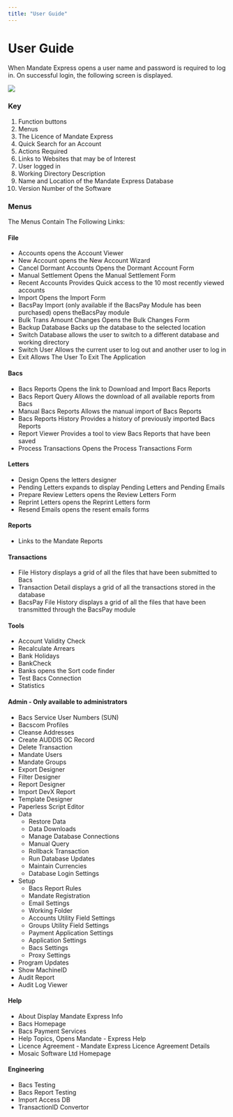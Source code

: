 ```yaml
---
title: "User Guide"
---
```


# User Guide

When Mandate Express opens a user name and password is required to log in. On successful login, the following screen is displayed.

![](https://files.readme.io/7c43d23-Screenshot_2024-01-10_135724.png)


### Key

1. Function buttons 
2. Menus 
3. The Licence of Mandate Express 
4. Quick Search for an Account 
5. Actions Required 
6. Links to Websites that may be of Interest 
7. User logged in 
8. Working Directory Description 
9. Name and Location of the Mandate Express Database 
10. Version Number  of  the Software

### Menus

The Menus Contain The Following Links:

#### File

- Accounts opens the Account Viewer
- New Account opens the New Account Wizard
- Cancel Dormant Accounts Opens the Dormant Account Form
- Manual Settlement Opens the Manual Settlement Form
- Recent Accounts Provides Quick access to the 10 most recently viewed accounts
- Import Opens the Import Form
- BacsPay Import (only available if the BacsPay Module has been purchased) opens theBacsPay module
- Bulk Trans Amount Changes Opens the Bulk Changes Form
- Backup Database Backs up the database to the selected location
- Switch Database allows the user to switch to a different  database and working directory
- Switch User Allows the current user to log out and another user to log in
- Exit Allows The User To Exit The Application

#### Bacs

- Bacs Reports Opens the link to Download and Import Bacs Reports
- Bacs Report Query Allows the download of all available reports from Bacs
- Manual Bacs Reports Allows the manual import of Bacs Reports
- Bacs Reports History Provides a history of previously imported Bacs Reports
- Report Viewer Provides a tool to view Bacs Reports that have been saved
- Process Transactions Opens the Process Transactions Form

#### Letters

- Design Opens the letters designer
- Pending Letters expands to display Pending Letters and Pending Emails
- Prepare Review Letters opens the Review Letters Form
- Reprint Letters opens the Reprint Letters form
- Resend Emails opens the resent emails forms

#### Reports

- Links to the Mandate Reports

#### Transactions

- File History displays a grid of all the files that have been submitted to Bacs
- Transaction Detail displays a grid of all the transactions stored in the database
- BacsPay File History displays a grid of all the files that have been transmitted through the BacsPay module

#### Tools

- Account Validity Check
- Recalculate Arrears
- Bank Holidays
- BankCheck
- Banks opens the Sort code finder
- Test Bacs Connection
- Statistics

#### Admin - Only available to administrators

- Bacs Service User Numbers (SUN)
- Bacscom Profiles
- Cleanse Addresses
- Create AUDDIS 0C Record
- Delete Transaction
- Mandate Users
- Mandate Groups
- Export Designer
- Filter Designer
- Report Designer
- Import DevX Report
- Template Designer
- Paperless Script Editor
- Data
  - Restore Data
  - Data Downloads
  - Manage Database Connections
  - Manual Query
  - Rollback Transaction
  - Run Database Updates
  - Maintain Currencies
  - Database Login Settings
- Setup
  - Bacs Report Rules
  - Mandate Registration
  - Email Settings
  - Working Folder
  - Accounts Utility Field Settings
  - Groups Utility Field Settings
  - Payment Application Settings
  - Application Settings
  - Bacs Settings
  - Proxy Settings
- Program Updates
- Show MachineID
- Audit Report
- Audit Log Viewer

#### Help

- About Display Mandate Express Info
- Bacs Homepage
- Bacs Payment Services
- Help Topics, Opens Mandate - Express Help
- Licence Agreement - Mandate Express Licence Agreement Details
- Mosaic Software Ltd Homepage

#### Engineering

- Bacs Testing
- Bacs Report Testing
- Import Access DB
- TransactionID Convertor
